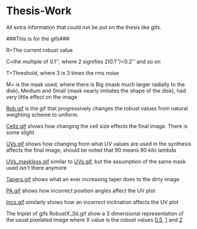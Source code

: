 # Thesis-Work
All extra information that could not be put on the thesis like gifs.

###This is for the gifs###

R=The current robust value

C=the multiple of 0.1'', where 2 signifies 2(0.1'')=0.2'' and so on

T=Threshold, where 3 is 3 times the rms noise

M= is the mask used, where there is Big (mask much larger radially to the disk), Medium and Small (mask nearly imitates the shape of the disk), had very little effect on the image 

<a href="https://github.com/VladislavOvcharenko/Thesis-Work/blob/main/Rob.gif">Rob.gif</a> is the gif that progressively changes the robust values from natural weighting scheme to uniform.

<a href="https://github.com/VladislavOvcharenko/Thesis-Work/blob/main/Cellz.gif">Cellz.gif</a> shows how changing the cell size effects the final image. There is some slight 

<a href="https://github.com/VladislavOvcharenko/Thesis-Work/blob/main/UVs.gif">UVs.gif</a> shows how changing from what UV values are used in the synthesis affects the final image, should be noted that 90 means 90 kilo lambda

<a href="https://github.com/VladislavOvcharenko/Thesis-Work/blob/main/UVs_maskless.gif">UVs_maskless.gif</a> similar to <a href="https://github.com/VladislavOvcharenko/Thesis-Work/blob/main/UVs.gif">UVs.gif</a>, but the assumption of the same mask used isn't there anymore

<a href="https://github.com/VladislavOvcharenko/Thesis-Work/blob/main/Tapers.gif">Tapers.gif</a> shows what an ever increasing taper does to the dirty image

<a href="https://github.com/VladislavOvcharenko/Thesis-Work/blob/main/PA.gif">PA.gif</a> shows how incorrect position angles affect the UV plot

<a href="https://github.com/VladislavOvcharenko/Thesis-Work/blob/main/Incs.gif">Incs.gif</a> similarly shows how an incorrect inclination affects the UV plot

The triplet of gifs RobustX_3d.gif show a 3 dimensional representation of the usual pixelated image where X value is the robust values <a href="https://github.com/VladislavOvcharenko/Thesis-Work/blob/main/Robust0.5_3d.gif">0.5</a>, <a href="https://github.com/VladislavOvcharenko/Thesis-Work/blob/main/Robust1_3d.gif">1</a> and <a href="https://github.com/VladislavOvcharenko/Thesis-Work/blob/main/Robust2_3d.gif">2</a>
